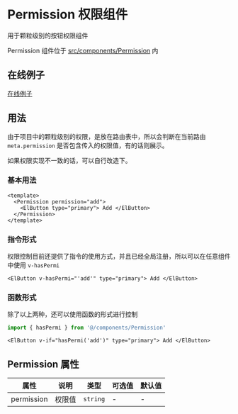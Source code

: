 # Permission 权限组件

用于颗粒级别的按钮权限组件

Permission 组件位于 [src/components/Permission](https://github.com/syh-micro-build/mb-admin/tree/main/src/components/Permission) 内

## 在线例子

[在线例子](https://admin.mbuild.top/#/authorization/test)

## 用法

由于项目中的颗粒级别的权限，是放在路由表中，所以会判断在当前路由 `meta.permission` 是否包含传入的权限值，有的话则展示。

如果权限实现不一致的话，可以自行改造下。

### 基本用法

```vue
<template>
  <Permission permission="add">
    <ElButton type="primary"> Add </ElButton>
  </Permission>
</template>

```

### 指令形式

权限控制目前还提供了指令的使用方式，并且已经全局注册，所以可以在任意组件中使用 `v-hasPermi`

```vue
<ElButton v-hasPermi="'add'" type="primary"> Add </ElButton>

```

### 函数形式

除了以上两种，还可以使用函数的形式进行控制

``` ts
import { hasPermi } from '@/components/Permission'

```

```vue
<ElButton v-if="hasPermi('add')" type="primary"> Add </ElButton>

```

## Permission 属性<span id="Permission"></span>

| 属性 | 说明 | 类型 | 可选值 | 默认值 |
| ---- | ---- | ---- | ---- | ---- |
| permission | 权限值 | `string` | - | - |
